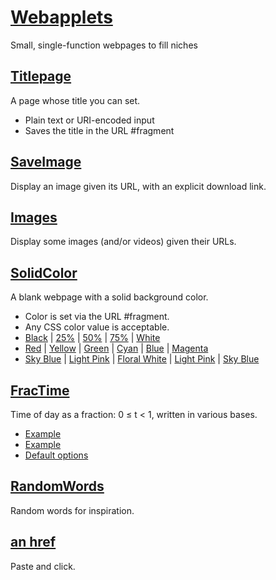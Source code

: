 # [Webapplets](https://merramore.github.io/webapplets)

Small, single-function webpages to fill niches

## [Titlepage](https://merramore.github.io/webapplets/titlepage.html)

A page whose title you can set.

* Plain text or URI-encoded input
* Saves the title in the URL #fragment

## [SaveImage](https://merramore.github.io/webapplets/saveimage.html)

Display an image given its URL, with an explicit download link.

## [Images](https://merramore.github.io/webapplets/images.html)

Display some images (and/or videos) given their URLs.

## [SolidColor](https://merramore.github.io/webapplets/solidcolor.html)

A blank webpage with a solid background color.

* Color is set via the URL #fragment.
* Any CSS color value is acceptable.
* [Black](https://merramore.github.io/webapplets/solidcolor.html#000) | [25%](https://merramore.github.io/webapplets/solidcolor.html#777) | [50%](https://merramore.github.io/webapplets/solidcolor.html#333) | [75%](https://merramore.github.io/webapplets/solidcolor.html#bbb) | [White](https://merramore.github.io/webapplets/solidcolor.html#fff)
* [Red](https://merramore.github.io/webapplets/solidcolor.html#f00) | [Yellow](https://merramore.github.io/webapplets/solidcolor.html#ff0) | [Green](https://merramore.github.io/webapplets/solidcolor.html#0f0) | [Cyan](https://merramore.github.io/webapplets/solidcolor.html#0ff) | [Blue](https://merramore.github.io/webapplets/solidcolor.html#00f) | [Magenta](https://merramore.github.io/webapplets/solidcolor.html#f0f)
* [Sky Blue](https://merramore.github.io/webapplets/solidcolor.html#skyblue) | [Light Pink](https://merramore.github.io/webapplets/solidcolor.html#lightpink) | [Floral White](https://merramore.github.io/webapplets/solidcolor.html#floralwhite) | [Light Pink](https://merramore.github.io/webapplets/solidcolor.html#lightpink) | [Sky Blue](https://merramore.github.io/webapplets/solidcolor.html#skyblue)

## [FracTime](https://merramore.github.io/webapplets/fractime.html)

Time of day as a fraction: 0 ≤ t < 1, written in various bases.

 * [Example](https://merramore.github.io/webapplets/fractime.html?clocks=10,5,5;12,5,5;16,5,5)
 * [Example](https://merramore.github.io/webapplets/fractime.html?clocks=10,5,5;12,5,5;16,5,5&zone=utc-6&sep=)
 * [Default options](https://merramore.github.io/webapplets/fractime.html?clocks=10,5,5&zone=local&&sep=:)

## [RandomWords](https://merramore.github.io/webapplets/randomwords.html)

Random words for inspiration.

## [an href](https://merramore.github.io/webapplets/an_href.html)

Paste and click.
